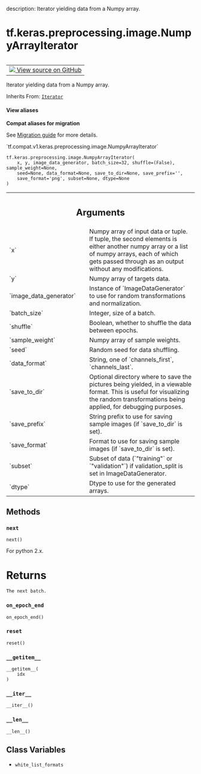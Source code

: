 description: Iterator yielding data from a Numpy array.

<div itemscope itemtype="http://developers.google.com/ReferenceObject">
<meta itemprop="name" content="tf.keras.preprocessing.image.NumpyArrayIterator" />
<meta itemprop="path" content="Stable" />
<meta itemprop="property" content="__getitem__"/>
<meta itemprop="property" content="__init__"/>
<meta itemprop="property" content="__iter__"/>
<meta itemprop="property" content="__len__"/>
<meta itemprop="property" content="__new__"/>
<meta itemprop="property" content="next"/>
<meta itemprop="property" content="on_epoch_end"/>
<meta itemprop="property" content="reset"/>
<meta itemprop="property" content="white_list_formats"/>
</div>

# tf.keras.preprocessing.image.NumpyArrayIterator

<!-- Insert buttons and diff -->

<table class="tfo-notebook-buttons tfo-api nocontent" align="left">
<td>
  <a target="_blank" href="https://github.com/tensorflow/tensorflow/blob/r2.2/tensorflow/python/keras/preprocessing/image.py#L258-L318">
    <img src="https://www.tensorflow.org/images/GitHub-Mark-32px.png" />
    View source on GitHub
  </a>
</td>
</table>



Iterator yielding data from a Numpy array.

Inherits From: [`Iterator`](../../../../tf/keras/preprocessing/image/Iterator.md)

<section class="expandable">
  <h4 class="showalways">View aliases</h4>
  <p>
<b>Compat aliases for migration</b>
<p>See
<a href="https://www.tensorflow.org/guide/migrate">Migration guide</a> for
more details.</p>
<p>`tf.compat.v1.keras.preprocessing.image.NumpyArrayIterator`</p>
</p>
</section>

<pre class="devsite-click-to-copy prettyprint lang-py tfo-signature-link">
<code>tf.keras.preprocessing.image.NumpyArrayIterator(
    x, y, image_data_generator, batch_size=32, shuffle=(False), sample_weight=None,
    seed=None, data_format=None, save_to_dir=None, save_prefix='',
    save_format='png', subset=None, dtype=None
)
</code></pre>



<!-- Placeholder for "Used in" -->


<!-- Tabular view -->
 <table class="responsive fixed orange">
<colgroup><col width="214px"><col></colgroup>
<tr><th colspan="2"><h2 class="add-link">Arguments</h2></th></tr>

<tr>
<td>
`x`
</td>
<td>
Numpy array of input data or tuple.
If tuple, the second elements is either
another numpy array or a list of numpy arrays,
each of which gets passed
through as an output without any modifications.
</td>
</tr><tr>
<td>
`y`
</td>
<td>
Numpy array of targets data.
</td>
</tr><tr>
<td>
`image_data_generator`
</td>
<td>
Instance of `ImageDataGenerator`
to use for random transformations and normalization.
</td>
</tr><tr>
<td>
`batch_size`
</td>
<td>
Integer, size of a batch.
</td>
</tr><tr>
<td>
`shuffle`
</td>
<td>
Boolean, whether to shuffle the data between epochs.
</td>
</tr><tr>
<td>
`sample_weight`
</td>
<td>
Numpy array of sample weights.
</td>
</tr><tr>
<td>
`seed`
</td>
<td>
Random seed for data shuffling.
</td>
</tr><tr>
<td>
`data_format`
</td>
<td>
String, one of `channels_first`, `channels_last`.
</td>
</tr><tr>
<td>
`save_to_dir`
</td>
<td>
Optional directory where to save the pictures
being yielded, in a viewable format. This is useful
for visualizing the random transformations being
applied, for debugging purposes.
</td>
</tr><tr>
<td>
`save_prefix`
</td>
<td>
String prefix to use for saving sample
images (if `save_to_dir` is set).
</td>
</tr><tr>
<td>
`save_format`
</td>
<td>
Format to use for saving sample images
(if `save_to_dir` is set).
</td>
</tr><tr>
<td>
`subset`
</td>
<td>
Subset of data (`"training"` or `"validation"`) if
validation_split is set in ImageDataGenerator.
</td>
</tr><tr>
<td>
`dtype`
</td>
<td>
Dtype to use for the generated arrays.
</td>
</tr>
</table>



## Methods

<h3 id="next"><code>next</code></h3>

<pre class="devsite-click-to-copy prettyprint lang-py tfo-signature-link">
<code>next()
</code></pre>

For python 2.x.

# Returns
    The next batch.

<h3 id="on_epoch_end"><code>on_epoch_end</code></h3>

<pre class="devsite-click-to-copy prettyprint lang-py tfo-signature-link">
<code>on_epoch_end()
</code></pre>




<h3 id="reset"><code>reset</code></h3>

<pre class="devsite-click-to-copy prettyprint lang-py tfo-signature-link">
<code>reset()
</code></pre>




<h3 id="__getitem__"><code>__getitem__</code></h3>

<pre class="devsite-click-to-copy prettyprint lang-py tfo-signature-link">
<code>__getitem__(
    idx
)
</code></pre>




<h3 id="__iter__"><code>__iter__</code></h3>

<pre class="devsite-click-to-copy prettyprint lang-py tfo-signature-link">
<code>__iter__()
</code></pre>




<h3 id="__len__"><code>__len__</code></h3>

<pre class="devsite-click-to-copy prettyprint lang-py tfo-signature-link">
<code>__len__()
</code></pre>






## Class Variables

* `white_list_formats` <a id="white_list_formats"></a>
